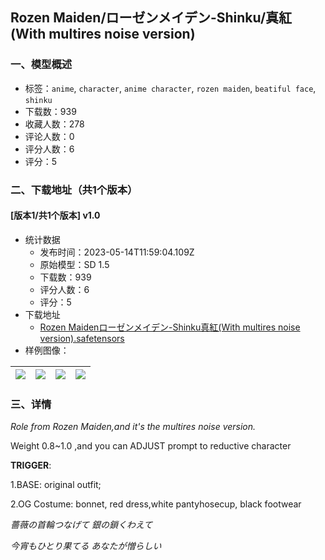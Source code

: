 ## Rozen Maiden/ローゼンメイデン-Shinku/真紅(With multires noise version)
### 一、模型概述

- 标签：`anime`, `character`, `anime character`, `rozen maiden`, `beatiful face`, `shinku`
- 下载数：939
- 收藏人数：278
- 评论人数：0
- 评分人数：6
- 评分：5

### 二、下载地址（共1个版本）

#### [版本1/共1个版本] v1.0

- 统计数据
  - 发布时间：2023-05-14T11:59:04.109Z
  - 原始模型：SD 1.5
  - 下载数：939
  - 评分人数：6
  - 评分：5
- 下载地址
  - [Rozen Maidenローゼンメイデン-Shinku真紅(With multires noise version).safetensors](https://civitai.com/api/download/models/70443)
- 样例图像：

| <img src="https://image.civitai.com/xG1nkqKTMzGDvpLrqFT7WA/365632c1-43fb-4aa5-bdb6-7595a4af7af3/width=450/786789.jpeg" /> | <img src="https://image.civitai.com/xG1nkqKTMzGDvpLrqFT7WA/fedbcde5-7ad3-4f61-8026-464e69da2584/width=450/786651.jpeg" /> | <img src="https://image.civitai.com/xG1nkqKTMzGDvpLrqFT7WA/bef9431b-44c6-4c01-a5cc-7a4a7895f301/width=450/786673.jpeg" /> | <img src="https://image.civitai.com/xG1nkqKTMzGDvpLrqFT7WA/e4da869e-6194-44c7-b618-aa501b6cdc3f/width=450/786671.jpeg" /> |
| ---- | ---- | ---- | ---- |


### 三、详情
<p><em>Role from Rozen Maiden,and it's the multires noise version.</em></p><p>Weight 0.8~1.0 ,and you can ADJUST prompt to reductive character</p><p><strong>TRIGGER</strong>:</p><p>1.BASE: original outfit;</p><p>2.OG Costume: bonnet, red dress,white pantyhosecup, black footwear</p><p></p><p></p><p><em>薔薇の首輪つなげて 銀の鎖くわえて</em></p><p></p><p><em>今宵もひとり果てる あなたが憎らしい</em></p>
